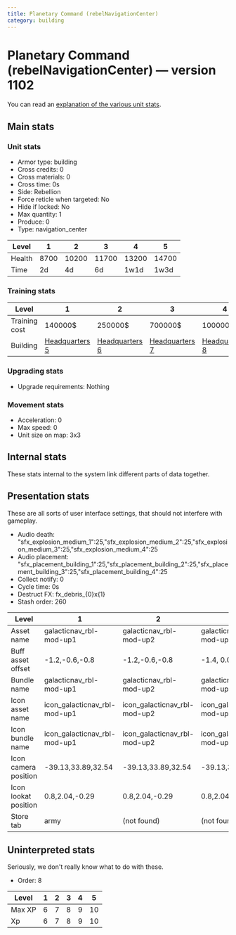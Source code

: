 ```yaml
---
title: Planetary Command (rebelNavigationCenter)
category: building
---
```


# Planetary Command (rebelNavigationCenter) — version 1102

You can read an [explanation  of the various unit stats](unitexplained.md).

## Main stats

### Unit stats

  * Armor type: building
  * Cross credits: 0
  * Cross materials: 0
  * Cross time: 0s
  * Side: Rebellion
  * Force reticle when targeted: No
  * Hide if locked: No
  * Max quantity: 1
  * Produce: 0
  * Type: navigation_center

|Level |1   |2    |3    |4    |5    |
|------|----|-----|-----|-----|-----|
|Health|8700|10200|11700|13200|14700|
|Time  |2d  |4d   |6d   |1w1d |1w3d |


### Training stats

|Level        |1                             |2                             |3                             |4                             |5                             |
|-------------|------------------------------|------------------------------|------------------------------|------------------------------|------------------------------|
|Training cost|140000$                       |250000$                       |700000$                       |1000000$                      |3300000$                      |
|Building     |[Headquarters 5](rebelHQ.html)|[Headquarters 6](rebelHQ.html)|[Headquarters 7](rebelHQ.html)|[Headquarters 8](rebelHQ.html)|[Headquarters 9](rebelHQ.html)|


### Upgrading stats

  * Upgrade requirements: Nothing

### Movement stats

  * Acceleration: 0
  * Max speed: 0
  * Unit size on map: 3x3

## Internal stats

These stats internal to the system link different parts of data together.


## Presentation stats

These are all sorts of user interface settings, that should not interfere with gameplay.

  * Audio death: "sfx_explosion_medium_1":25,"sfx_explosion_medium_2":25,"sfx_explosion_medium_3":25,"sfx_explosion_medium_4":25
  * Audio placement: "sfx_placement_building_1":25,"sfx_placement_building_2":25,"sfx_placement_building_3":25,"sfx_placement_building_4":25
  * Collect notify: 0
  * Cycle time: 0s
  * Destruct FX: fx_debris_{0}x{1}
  * Stash order: 260

|Level               |1                           |2                           |3                           |4                           |5                           |
|--------------------|----------------------------|----------------------------|----------------------------|----------------------------|----------------------------|
|Asset name          |galacticnav_rbl-mod-up1     |galacticnav_rbl-mod-up2     |galacticnav_rbl-mod-up3     |galacticnav_rbl-mod-up4     |galacticnav_rbl-mod-up5     |
|Buff asset offset   |-1.2,-0.6,-0.8              |-1.2,-0.6,-0.8              |-1.4, 0.0, -1.8             |-1.4, 0.0, -1.8             |-1.4, 0.0, -1.8             |
|Bundle name         |galacticnav_rbl-mod-up1     |galacticnav_rbl-mod-up2     |galacticnav_rbl-mod-up3     |galacticnav_rbl-mod-up4     |galacticnav_rbl-mod-up5     |
|Icon asset name     |icon_galacticnav_rbl-mod-up1|icon_galacticnav_rbl-mod-up2|icon_galacticnav_rbl-mod-up3|icon_galacticnav_rbl-mod-up4|icon_galacticnav_rbl-mod-up5|
|Icon bundle name    |icon_galacticnav_rbl-mod-up1|icon_galacticnav_rbl-mod-up2|icon_galacticnav_rbl-mod-up3|icon_galacticnav_rbl-mod-up4|icon_galacticnav_rbl-mod-up5|
|Icon camera position|-39.13,33.89,32.54          |-39.13,33.89,32.54          |-39.13,33.89,32.54          |-39.13,33.89,32.54          |-37.46,32.15,30.92          |
|Icon lookat position|0.8,2.04,-0.29              |0.8,2.04,-0.29              |0.8,2.04,-0.29              |0.8,2.04,-0.29              |0.56,1.82,-0.26             |
|Store tab           |army                        |(not found)                 |(not found)                 |(not found)                 |(not found)                 |


## Uninterpreted stats

Seriously, we don't really know what to do with these.

  * Order: 8

|Level |1|2|3|4|5 |
|------|-|-|-|-|--|
|Max XP|6|7|8|9|10|
|Xp    |6|7|8|9|10|


